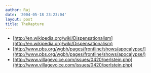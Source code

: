 ```yaml
---
author: Raj
date: '2004-05-18 23:23:04'
layout: post
title: TheRapture
---
```


* [http://en.wikipedia.org/wiki/Dispensationalism](http://en.wikipedia.org/wiki/Dispensationalism)
* [http://www.pbs.org/wgbh/pages/frontline/shows/apocalypse/](http://www.pbs.org/wgbh/pages/frontline/shows/apocalypse/)
* [http://www.villagevoice.com/issues/0420/perlstein.php](http://www.villagevoice.com/issues/0420/perlstein.php)
